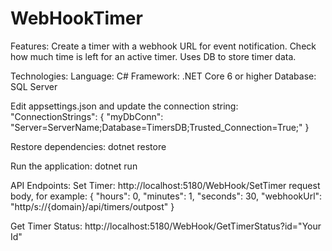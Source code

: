 # WebHookTimer


Features:
Create a timer with a webhook URL for event notification.
Check how much time is left for an active timer.
Uses DB to store timer data.

Technologies:
Language: C#
Framework: .NET Core 6 or higher
Database: SQL Server

Edit appsettings.json and update the connection string:
"ConnectionStrings": {
    "myDbConn": "Server=ServerName;Database=TimersDB;Trusted_Connection=True;"
  }

Restore dependencies:
dotnet restore

Run the application:
dotnet run

API Endpoints:
Set Timer:
http://localhost:5180/WebHook/SetTimer
request body, for example:
{
  "hours": 0,
  "minutes": 1,
  "seconds": 30,
  "webhookUrl": "http/s://{domain}/api/timers/outpost"
}

Get Timer Status:
http://localhost:5180/WebHook/GetTimerStatus?id="Your Id"
